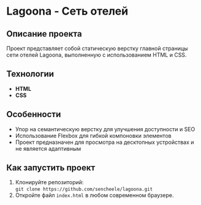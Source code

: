 # Lagoona - Сеть отелей

## Описание проекта
Проект представляет собой статическую верстку главной страницы сети отелей Lagoona, выполненную с использованием HTML и CSS.

## Технологии
- **HTML**
- **CSS**

## Особенности
- Упор на семантическую верстку для улучшения доступности и SEO
- Использование Flexbox для гибкой компоновки элементов
- Проект предназначен для просмотра на десктопных устройствах и не является адаптивным

## Как запустить проект
1. Клонируйте репозиторий:  
   `git clone https://github.com/sencheele/lagoona.git`
2. Откройте файл `index.html` в любом современном браузере.
